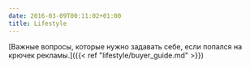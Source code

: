 ```yaml
---
date: 2016-03-09T00:11:02+01:00
title: Lifestyle
---
```

[Важные вопросы, которые нужно задавать себе, если попался на крючек рекламы.]({{< ref "lifestyle/buyer_guide.md" >}})

